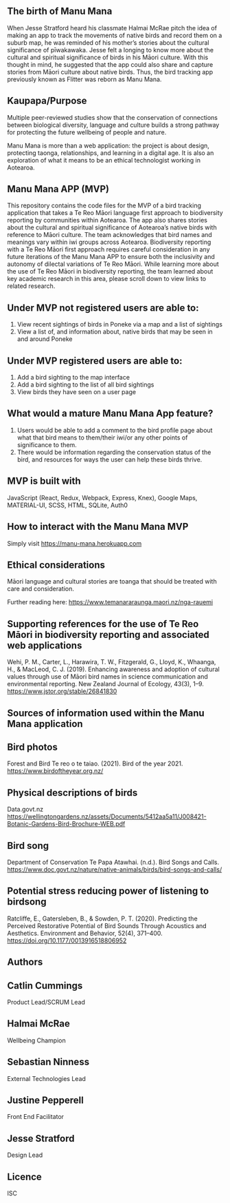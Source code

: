 ## The birth of Manu Mana 
When Jesse Stratford heard his classmate Halmai McRae pitch the idea of making an app to track the movements of native birds and record them on a suburb map, he was reminded of his mother’s stories about the cultural significance of pīwakawaka.  Jesse felt a longing to know more about the cultural and spiritual significance of birds in his Māori culture. With this thought in mind, he suggested that the app could also share and capture stories from Māori culture about native birds. Thus, the bird tracking app previously known as Flitter was reborn as Manu Mana. 


## Kaupapa/Purpose  
Multiple peer-reviewed studies show that the conservation of connections between biological diversity, language and culture builds a strong pathway for protecting the future wellbeing of people and nature. 

Manu Mana is more than a web application: the project is about design, protecting taonga, relationships, and learning in a digital age.
It is also an exploration of what it means to be an ethical technologist working in Aotearoa. 



## Manu Mana APP (MVP)

This repository contains the code files for the MVP of a bird tracking application that takes a Te Reo Māori language first approach to biodiversity reporting by communities within Aotearoa.  The app also shares stories about the cultural and spiritual significance of Aotearoa’s native birds with reference to Māori culture. The team acknowledges that bird names and meanings vary within iwi groups across Aotearoa. Biodiversity reporting with a Te Reo Māori first approach requires careful consideration in any future iterations of the Manu Mana APP to ensure both the inclusivity and autonomy of dilectal variations of Te Reo Māori.  While learning more about the use of Te Reo Māori in biodiversity reporting, the team learned about key academic research in this area, please scroll down to view links to related research.  
 
## Under MVP not registered users are able to:
1. View recent sightings of birds in Poneke via a map and a list of sightings
2. View a list of, and information about, native birds that may be seen in and around Poneke

## Under MVP registered users are able to:
1. Add a bird sighting to the map interface
2. Add a bird sighting to the list of all bird sightings
3. View birds they have seen on a user page
 
## What would a mature Manu Mana App feature?
1. Users would be able to add a comment to the bird profile page about what that bird means to them/their iwi/or any other points of significance to them.
2. There would be information regarding the conservation status of the bird, and resources for ways the user can help these birds thrive.

## MVP is built with 
JavaScript (React, Redux, Webpack, Express, Knex), Google Maps, MATERIAL-UI, SCSS, HTML, SQLite, Auth0


## How to interact with the Manu Mana MVP
Simply visit https://manu-mana.herokuapp.com
 
## Ethical considerations 

Māori language and cultural stories are toanga that should be treated with care and consideration. 

Further reading here:
https://www.temanararaunga.maori.nz/nga-rauemi


  
 
## Supporting references for the use of Te Reo Māori in biodiversity reporting and associated web applications

Wehi, P. M., Carter, L., Harawira, T. W., Fitzgerald, G., Lloyd, K., Whaanga, H., & MacLeod, C. J. (2019). Enhancing awareness and adoption of cultural values through use of Māori bird names in science communication and environmental reporting. New Zealand Journal of Ecology, 43(3), 1–9. https://www.jstor.org/stable/26841830

## Sources of information used within the Manu Mana application 

## Bird photos 
Forest and Bird Te reo o te taiao. (2021). Bird of the year 2021. https://www.birdoftheyear.org.nz/

## Physical descriptions of birds 
Data.govt.nz https://wellingtongardens.nz/assets/Documents/5412aa5a11/J008421-Botanic-Gardens-Bird-Brochure-WEB.pdf

## Bird song 
Department of Conservation Te Papa Atawhai. (n.d.). Bird Songs and Calls.
https://www.doc.govt.nz/nature/native-animals/birds/bird-songs-and-calls/

## Potential stress reducing power of listening to birdsong 
Ratcliffe, E., Gatersleben, B., & Sowden, P. T. (2020). Predicting the Perceived Restorative Potential of Bird Sounds Through Acoustics and Aesthetics. Environment and Behavior, 52(4), 371–400. https://doi.org/10.1177/0013916518806952

 
## Authors 
## Catlin Cummings 
Product Lead/SCRUM Lead

## Halmai McRae 
Wellbeing Champion

## Sebastian Ninness
External Technologies Lead

## Justine Pepperell
Front End Facilitator 

## Jesse Stratford
 Design Lead

## Licence 
ISC



